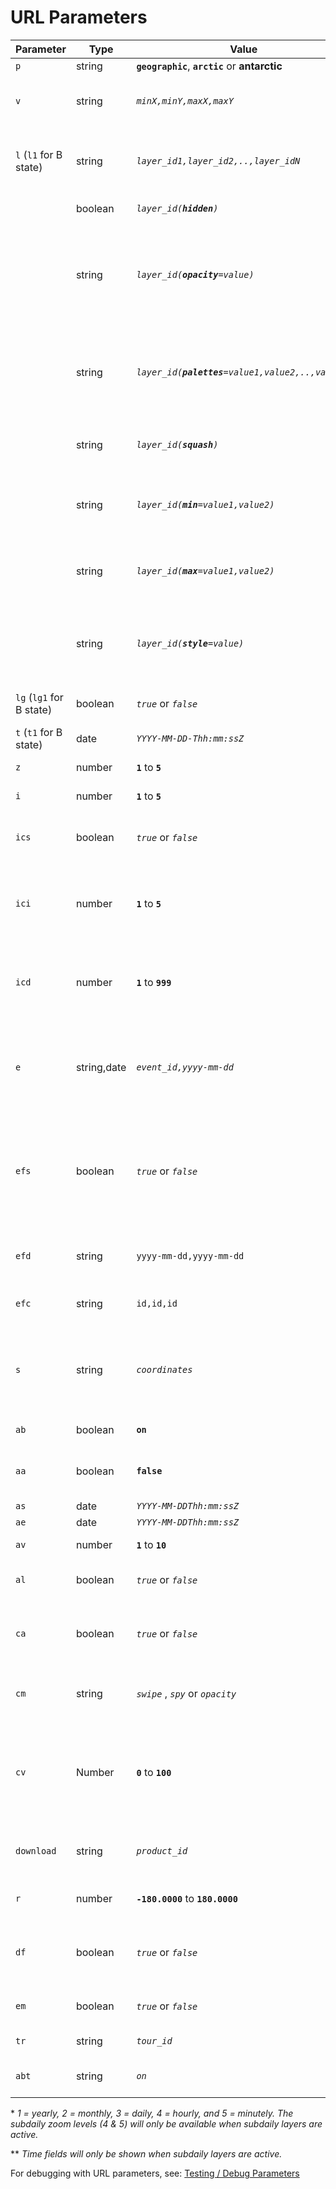 # URL Parameters

| Parameter | Type | Value | Description |
| --------- | ---- | ----- | ----------- |
| `p` | string | <b>`geographic`</b>, <b>`arctic`</b> or **antarctic** | Selected projection. |
| `v` | string | *`minX,minY,maxX,maxY`* | Extent of the map viewport in units based on the projection selected (degrees for geographic, meters for others). |
| `l` (`l1` for B state) | string | *`layer_id1,layer_id2,..,layer_idN`* | Active layer list where `layer_id` is the identifier of the layer as defined in the configuration file. Any number of baselayers or overlays may be specified (separated by a `,`). |
|  | boolean | *`layer_id(`**`hidden`**`)`* | If present, this layer will appear in the layer list but not shown on the map. |
|  | string | *`layer_id(`**`opacity`**`=value)`* | If present, assigns an opacity value to a layer where `layer_id` is the identifier of the layer, as defined in the configuration file, and `value` is a real number in the range of 0 to 1 where 0 is fully transparent and 1 is fully opaque. Any number of layer to opacity value mappings may be specified. |
|  | string | *`layer_id(`**`palettes`**`=value1,value2,..,valueN)`* | If `palettes` is present, a custom palette will be assigned to a raster layer where `layer_id` is the identifier of the layer and `value` is the identifier of the palette, as defined in the configuration file. Any number of raster layer to palette mappings may be specified. |
|  | string | *`layer_id(`**`squash`**`)`* | If `squash` is present and a `min` or `max` value is set, the palette will start or end at the designated min/max values and the palette will adjust to these bounds. |
|  | string | *`layer_id(`**`min`**`=value1,value2)`* | If `min` is present, the raster layer `palettes` will start at the defined value. This value can be paired with `max` and `squash` to customize the entire palette range. |
|  | string | *`layer_id(`**`max`**`=value1,value2)`* | If `max` is present, the raster layer `palettes` will end at the defined value. This value can be paired with `min` and `squash` to customize the entire palette range. |
|  | string | *`layer_id(`**`style`**`=value)`* | If `style` is present, a custom vector style, will be assigned to a vector layer where `layer_id` is the identifier of the layer and `value` is the identifier of the vector style, as defined in the configuration file. |
| `lg` (`lg1` for B state) | boolean | <i>`true`</i> or <i>`false`</i> | If `false`, layers are not grouped. If this parameter is absent, it is considered `true` and layers will be grouped |
| `t` (`t1` for B state) | date | *`YYYY-MM-DD-Thh:mm:ssZ`* | Selected UTC day and time.\*\* |
| `z` | number | <b>`1`</b> to <b>`5`</b> | The timescale axis zoom value from 1 to 5.\* |
| `i` | number | <b>`1`</b> to <b>`5`</b> | The timeline interval value from 1 to 5.\* |
| `ics` | boolean | <i>`true`</i> or <i>`false`</i> | If `custom selected` is `true`, a `custom interval` and `custom delta` will be active and allow custom intervals in time changes. |
| `ici` | number | <b>`1`</b> to <b>`5`</b> | The `custom interval` value from 1 to 5\* identifies which time unit is changed by the date change arrows and optionally animation. *\*Only active and saved in url if `custom selected` is true.* |
| `icd` | number | <b>`1`</b> to <b>`999`</b> | The `custom delta` value for how many `custom interval` time units are added or subtracted when using the date change arrows and optionally animation. *\*Only active and saved in url if `custom selected` is true.* |
| `e` | string,date | *`event_id,yyyy-mm-dd`* | If any value is present, the events tab will be activated. If the value is a valid event\_id, the corresponding event will be highlighted in the event list. If a date (YYYY-MM-DD) is added to the event\_id, then the selected event for the specified date will be shown. |
| `efs` | boolean | <i>`true`</i> or <i>`false`</i> | Determines whether to "show all" events that match the date range and category filters or, to also include the current map viewport bounding box in the event API call to limit results to that area.<br><br>Default: `true` (which means show all; no bbox included) |
| `efd` | string | `yyyy-mm-dd,yyyy-mm-dd` | The event start and end dates to be included in an event API request. Default range is last 120 days from current app load time. |
| `efc` | string | `id,id,id` | The event category ids for each category to be included in an event API request. |
| `s` | string | *`coordinates`* | A pair of coordinates using Decimal Degrees format (`DDD.DDDD,DDD.DDDD`) to add a Location Search marker onto the map. To add more than one Location Search marker, separate coordinate pairs with a plus symbol. (`DDD.DDDD,DDD.DDDD+DDD.DDDD,DDD.DDDD`)|
| `ab` | boolean | **`on`** | If set to "on", the animation widget will be shown. |
| `aa` | boolean | **`false`** | If set to "true", the animation will play on load. NOTE: The URL also requires valid animation parameters (ab, av, etc.). |
| `as` | date | *`YYYY-MM-DDThh:mm:ssZ`* | The animation start day & time.\*\* |
| `ae` | date | *`YYYY-MM-DDThh:mm:ssZ`* | The animation end day & time.\*\* |
| `av` | number | <b>`1`</b> to <b>`10`</b> | The animation speed value from 1 to 10. 1 = slowest, 10 = fastest. |
| `al` | boolean | <i>`true`</i> or <i>`false`</i> | If any value is set, the animation loop will be turned on. Animation looping is disabled by default. |
| `ca` | boolean | <i>`true`</i> or <i>`false`</i> | Determines if the A or B state is active. If this parameter exists at all, compare mode will be active. If `ca=true`, Compare mode will be active in the A state. |
| `cm`                 | string      | _`swipe`_ , _`spy`_ or _`opacity`_                     | If comparison mode is active (`ca=true\|false`) the `cm` parameter will determine which comparison mode to use. Default mode is `swipe`.                                                                                                                                                                        |
| `cv`                 | Number      | **`0`** to **`100`**                                   | If `ca='true\|false'`, The `cv` parameter is used to determine the location of the swiper or the value of opacity depending on the selected mode. Default is `50` which will place the swiper on the middle of any screen. This parameter is irrelevant when the `spy` mode is active (`cm=spy`).                |
| `download` | string | *`product_id`* | If any value is set, the data download tab will be activated. If a product identifier is set, the corresponding will be selected. |
| `r` | number | <b>`-180.0000`</b> to <b>`180.0000`</b> | The degree of map rotation. Only applies when `arctic` or `antarctic` projection is selected. |
| `df` | boolean | <i>`true`</i> or <i>`false`</i> | If `true` value is set, distraction free mode will be activated. Distraction free mode is disabled by default and can be toggled from the Information toolbar menu. |
| `em` | boolean | <i>`true`</i> or <i>`false`</i> | If `true` value is set, embed mode will be activated. Embed mode is disabled by default. |
| `tr` | string | *`tour_id`* | The id of the tour story to load. Stories will load from step 1. |
| `abt` | string | *`on`* | Indicates whether the about modal is open or not. Allows for permalinks that have the about page open |

\* *1 = yearly, 2 = monthly, 3 = daily, 4 = hourly, and 5 = minutely. The subdaily zoom levels (4 & 5) will only be available when subdaily layers are active.*

\*\* *Time fields will only be shown when subdaily layers are active.*

For debugging with URL parameters, see: [Testing / Debug Parameters](testing.md#debug-parameters)